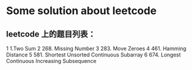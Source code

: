 # Some solution about leetcode

## leetcode 上的题目列表：

1 1.Two Sum
2 268. Missing Number
3 283. Move Zeroes
4 461. Hamming Distance
5 581. Shortest Unsorted Continuous Subarray
6 674. Longest Continuous Increasing Subsequence

